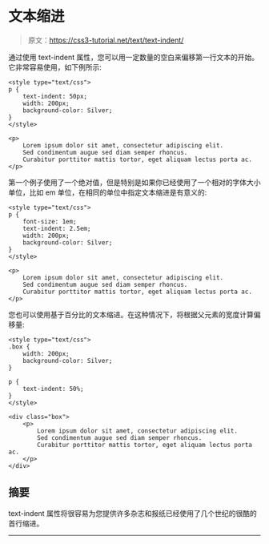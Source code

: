 # 文本缩进

> 原文：<https://css3-tutorial.net/text/text-indent/>

通过使用 text-indent 属性，您可以用一定数量的空白来偏移第一行文本的开始。它非常容易使用，如下例所示:

```
<style type="text/css">
p {
	text-indent: 50px;
	width: 200px;
	background-color: Silver;
}
</style>

<p>
	Lorem ipsum dolor sit amet, consectetur adipiscing elit.
	Sed condimentum augue sed diam semper rhoncus.
	Curabitur porttitor mattis tortor, eget aliquam lectus porta ac.
</p>
```

第一个例子使用了一个绝对值，但是特别是如果你已经使用了一个相对的字体大小单位，比如 em 单位，在相同的单位中指定文本缩进是有意义的:

```
<style type="text/css">
p {
	font-size: 1em;
	text-indent: 2.5em;
	width: 200px;
	background-color: Silver;
}
</style>

<p>
	Lorem ipsum dolor sit amet, consectetur adipiscing elit.
	Sed condimentum augue sed diam semper rhoncus.
	Curabitur porttitor mattis tortor, eget aliquam lectus porta ac.
</p>
```

您也可以使用基于百分比的文本缩进。在这种情况下，将根据父元素的宽度计算偏移量:

```
<style type="text/css">
.box {
	width: 200px;
	background-color: Silver;
}

p {
	text-indent: 50%;
}
</style>

<div class="box">
	<p>
		Lorem ipsum dolor sit amet, consectetur adipiscing elit.
		Sed condimentum augue sed diam semper rhoncus.
		Curabitur porttitor mattis tortor, eget aliquam lectus porta ac.
	</p>
</div>
```

<input type="hidden" name="IL_IN_ARTICLE">

## 摘要

text-indent 属性将很容易为您提供许多杂志和报纸已经使用了几个世纪的很酷的首行缩进。

* * *